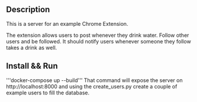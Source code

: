 ## Description
This is a server for an example Chrome Extension.

The extension allows users to post whenever they drink water. Follow other users and be followed. It should notify users whenever someone they follow takes a drink as well.

## Install && Run
'''docker-compose up --build'''
That command will expose the server on http://localhost:8000 and using the create_users.py create a couple of example users
to fill the database.
